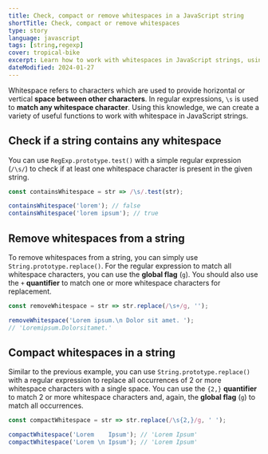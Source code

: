 ```yaml
---
title: Check, compact or remove whitespaces in a JavaScript string
shortTitle: Check, compact or remove whitespaces
type: story
language: javascript
tags: [string,regexp]
cover: tropical-bike
excerpt: Learn how to work with whitespaces in JavaScript strings, using these simple yet powerful regular expression techniques.
dateModified: 2024-01-27
---
```


Whitespace refers to characters which are used to provide horizontal or vertical **space between other characters**. In regular expressions, `\s` is used to **match any whitespace character**. Using this knowledge, we can create a variety of useful functions to work with whitespace in JavaScript strings.

## Check if a string contains any whitespace

You can use `RegExp.prototype.test()` with a simple regular expression (`/\s/`) to check if at least one whitespace character is present in the given string.

```js
const containsWhitespace = str => /\s/.test(str);

containsWhitespace('lorem'); // false
containsWhitespace('lorem ipsum'); // true
```

## Remove whitespaces from a string

To remove whitespaces from a string, you can simply use `String.prototype.replace()`. For the regular expression to match all whitespace characters, you can use the **global flag** (`g`). You should also use the `+` **quantifier** to match one or more whitespace characters for replacement.

```js
const removeWhitespace = str => str.replace(/\s+/g, '');

removeWhitespace('Lorem ipsum.\n Dolor sit amet. ');
// 'Loremipsum.Dolorsitamet.'
```

## Compact whitespaces in a string

Similar to the previous example, you can use `String.prototype.replace()` with a regular expression to replace all occurrences of 2 or more whitespace characters with a single space. You can use the `{2,}` **quantifier** to match 2 or more whitespace characters and, again, the **global flag** (`g`) to match all occurrences.

```js
const compactWhitespace = str => str.replace(/\s{2,}/g, ' ');

compactWhitespace('Lorem    Ipsum'); // 'Lorem Ipsum'
compactWhitespace('Lorem \n Ipsum'); // 'Lorem Ipsum'
```
